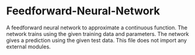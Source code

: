 # Feedforward-Neural-Network
A feedforward neural network to approximate a continuous function. The network trains using the given training data and parameters. The network gives a prediction using the given test data.  This file does not import any external modules.
